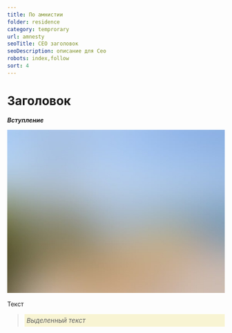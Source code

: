```yaml
---
title: По амнистии
folder: residence
category: temprorary
url: amnesty
seoTitle: СЕО заголовок
seoDescription: описание для Сео
robots: index,follow
sort: 4
---
```


# Заголовок

***Вступление***

![внж Мексики по браку](../../../images/pages/default.jpg)

Текст

> *<p style="font-size:15px; background-color:#f8f4d3; padding:5px; text-align: left">Выделенный текст</P>*
